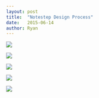 ```yaml
---
layout: post
title:  "Notestep Design Process"
date:   2015-06-14
author: Ryan
---
```


[![]({{site.offsiteimgs}}/notestep0.png)]({{site.offsiteimgs}}/notestep0.png)

[![]({{site.offsiteimgs}}/notestep1.png)]({{site.offsiteimgs}}/notestep1.png)

[![]({{site.offsiteimgs}}/notestep2.png)]({{site.offsiteimgs}}/notestep2.png)

[![]({{site.offsiteimgs}}/notestep3.png)]({{site.offsiteimgs}}/notestep3.png)

[![]({{site.offsiteimgs}}/notestep4.png)]({{site.offsiteimgs}}/notestep4.png)
